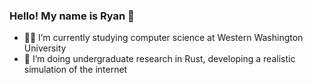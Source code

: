 ### Hello! My name is Ryan 👋

- 🧑‍🎓 I’m currently studying computer science at Western Washington University
- 🔭 I’m doing undergraduate research in Rust, developing a realistic simulation of the internet

<!--
**rvbcldud/rvbcldud** is a ✨ _special_ ✨ repository because its `README.md` (this file) appears on your GitHub profile.

Here are some ideas to get you started:

- 🔭 I’m currently working on ...
- 🌱 I’m currently learning ...
- 👯 I’m looking to collaborate on ...
- 🤔 I’m looking for help with ...
- 💬 Ask me about ...
- 📫 How to reach me: ...
- 😄 Pronouns: ...
- ⚡ Fun fact: ...
-->
